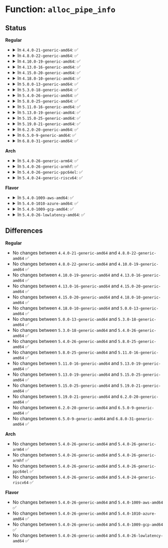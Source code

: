 # Function: <code>alloc_pipe_info</code>

## Status
<b>Regular</b>
<ul>
<li>
<details>
<summary>In <code>4.4.0-21-generic-amd64</code>: ✅</summary>

```c
struct pipe_inode_info * alloc_pipe_info()
```

```json
{
  "name": "alloc_pipe_info",
  "collision_type": "Unique Global",
  "inline_type": "No",
  "funcs": [
    {
      "addr": 18446744071581029744,
      "name": "alloc_pipe_info",
      "external": true,
      "loc": "fs/pipe.c:610",
      "file": "fs/pipe.c",
      "inline": "seen, unknown",
      "caller_inline": [],
      "caller_func": [
        "fs/pipe.c:fifo_open",
        "fs/pipe.c:create_pipe_files",
        "fs/splice.c:splice_direct_to_actor"
      ]
    }
  ],
  "symbols": [
    {
      "addr": 18446744071581029744,
      "name": "alloc_pipe_info",
      "section": ".text",
      "bind": "STB_GLOBAL",
      "size": 312
    }
  ]
}
```
</details>
</li>
<li>
<details>
<summary>In <code>4.8.0-22-generic-amd64</code>: ✅</summary>

```c
struct pipe_inode_info * alloc_pipe_info()
```

```json
{
  "name": "alloc_pipe_info",
  "collision_type": "Unique Global",
  "inline_type": "No",
  "funcs": [
    {
      "addr": 18446744071581189072,
      "name": "alloc_pipe_info",
      "external": true,
      "loc": "fs/pipe.c:625",
      "file": "fs/pipe.c",
      "inline": "seen, unknown",
      "caller_inline": [],
      "caller_func": [
        "fs/pipe.c:fifo_open",
        "fs/pipe.c:create_pipe_files",
        "fs/splice.c:splice_direct_to_actor"
      ]
    }
  ],
  "symbols": [
    {
      "addr": 18446744071581189072,
      "name": "alloc_pipe_info",
      "section": ".text",
      "bind": "STB_GLOBAL",
      "size": 312
    }
  ]
}
```
</details>
</li>
<li>
<details>
<summary>In <code>4.10.0-19-generic-amd64</code>: ✅</summary>

```c
struct pipe_inode_info * alloc_pipe_info()
```

```json
{
  "name": "alloc_pipe_info",
  "collision_type": "Unique Global",
  "inline_type": "No",
  "funcs": [
    {
      "addr": 18446744071581266160,
      "name": "alloc_pipe_info",
      "external": true,
      "loc": "fs/pipe.c:620",
      "file": "fs/pipe.c",
      "inline": "seen, unknown",
      "caller_inline": [],
      "caller_func": [
        "fs/pipe.c:fifo_open",
        "fs/pipe.c:create_pipe_files",
        "fs/splice.c:splice_direct_to_actor"
      ]
    }
  ],
  "symbols": [
    {
      "addr": 18446744071581266160,
      "name": "alloc_pipe_info",
      "section": ".text",
      "bind": "STB_GLOBAL",
      "size": 353
    }
  ]
}
```
</details>
</li>
<li>
<details>
<summary>In <code>4.13.0-16-generic-amd64</code>: ✅</summary>

```c
struct pipe_inode_info * alloc_pipe_info()
```

```json
{
  "name": "alloc_pipe_info",
  "collision_type": "Unique Global",
  "inline_type": "No",
  "funcs": [
    {
      "addr": 18446744071581315136,
      "name": "alloc_pipe_info",
      "external": true,
      "loc": "fs/pipe.c:620",
      "file": "fs/pipe.c",
      "inline": "seen, unknown",
      "caller_inline": [],
      "caller_func": [
        "fs/pipe.c:fifo_open",
        "fs/pipe.c:create_pipe_files",
        "fs/splice.c:splice_direct_to_actor"
      ]
    }
  ],
  "symbols": [
    {
      "addr": 18446744071581315136,
      "name": "alloc_pipe_info",
      "section": ".text",
      "bind": "STB_GLOBAL",
      "size": 374
    }
  ]
}
```
</details>
</li>
<li>
<details>
<summary>In <code>4.15.0-20-generic-amd64</code>: ✅</summary>

```c
struct pipe_inode_info * alloc_pipe_info()
```

```json
{
  "name": "alloc_pipe_info",
  "collision_type": "Unique Global",
  "inline_type": "No",
  "funcs": [
    {
      "addr": 18446744071581455344,
      "name": "alloc_pipe_info",
      "external": true,
      "loc": "fs/pipe.c:626",
      "file": "fs/pipe.c",
      "inline": "seen, unknown",
      "caller_inline": [],
      "caller_func": [
        "fs/pipe.c:fifo_open",
        "fs/pipe.c:create_pipe_files",
        "fs/splice.c:splice_direct_to_actor"
      ]
    }
  ],
  "symbols": [
    {
      "addr": 18446744071581455344,
      "name": "alloc_pipe_info",
      "section": ".text",
      "bind": "STB_GLOBAL",
      "size": 394
    }
  ]
}
```
</details>
</li>
<li>
<details>
<summary>In <code>4.18.0-10-generic-amd64</code>: ✅</summary>

```c
struct pipe_inode_info * alloc_pipe_info()
```

```json
{
  "name": "alloc_pipe_info",
  "collision_type": "Unique Global",
  "inline_type": "No",
  "funcs": [
    {
      "addr": 18446744071581614976,
      "name": "alloc_pipe_info",
      "external": true,
      "loc": "fs/pipe.c:625",
      "file": "fs/pipe.c",
      "inline": "seen, unknown",
      "caller_inline": [],
      "caller_func": [
        "fs/pipe.c:fifo_open",
        "fs/pipe.c:create_pipe_files",
        "fs/splice.c:splice_direct_to_actor"
      ]
    }
  ],
  "symbols": [
    {
      "addr": 18446744071581614976,
      "name": "alloc_pipe_info",
      "section": ".text",
      "bind": "STB_GLOBAL",
      "size": 390
    }
  ]
}
```
</details>
</li>
<li>
<details>
<summary>In <code>5.0.0-13-generic-amd64</code>: ✅</summary>

```c
struct pipe_inode_info * alloc_pipe_info()
```

```json
{
  "name": "alloc_pipe_info",
  "collision_type": "Unique Global",
  "inline_type": "No",
  "funcs": [
    {
      "addr": 18446744071581701344,
      "name": "alloc_pipe_info",
      "external": true,
      "loc": "fs/pipe.c:639",
      "file": "fs/pipe.c",
      "inline": "seen, unknown",
      "caller_inline": [],
      "caller_func": [
        "fs/pipe.c:fifo_open",
        "fs/pipe.c:create_pipe_files",
        "fs/splice.c:splice_direct_to_actor"
      ]
    }
  ],
  "symbols": [
    {
      "addr": 18446744071581701344,
      "name": "alloc_pipe_info",
      "section": ".text",
      "bind": "STB_GLOBAL",
      "size": 396
    }
  ]
}
```
</details>
</li>
<li>
<details>
<summary>In <code>5.3.0-18-generic-amd64</code>: ✅</summary>

```c
struct pipe_inode_info * alloc_pipe_info()
```

```json
{
  "name": "alloc_pipe_info",
  "collision_type": "Unique Global",
  "inline_type": "No",
  "funcs": [
    {
      "addr": 18446744071581819184,
      "name": "alloc_pipe_info",
      "external": true,
      "loc": "fs/pipe.c:651",
      "file": "fs/pipe.c",
      "inline": "seen, unknown",
      "caller_inline": [],
      "caller_func": [
        "fs/pipe.c:fifo_open",
        "fs/pipe.c:create_pipe_files",
        "fs/splice.c:splice_direct_to_actor"
      ]
    }
  ],
  "symbols": [
    {
      "addr": 18446744071581819184,
      "name": "alloc_pipe_info",
      "section": ".text",
      "bind": "STB_GLOBAL",
      "size": 400
    }
  ]
}
```
</details>
</li>
<li>
<details>
<summary>In <code>5.4.0-26-generic-amd64</code>: ✅</summary>

```c
struct pipe_inode_info * alloc_pipe_info()
```

```json
{
  "name": "alloc_pipe_info",
  "collision_type": "Unique Global",
  "inline_type": "No",
  "funcs": [
    {
      "addr": 18446744071581891744,
      "name": "alloc_pipe_info",
      "external": true,
      "loc": "fs/pipe.c:651",
      "file": "fs/pipe.c",
      "inline": "seen, unknown",
      "caller_inline": [],
      "caller_func": [
        "fs/pipe.c:fifo_open",
        "fs/pipe.c:create_pipe_files",
        "fs/splice.c:splice_direct_to_actor"
      ]
    }
  ],
  "symbols": [
    {
      "addr": 18446744071581891744,
      "name": "alloc_pipe_info",
      "section": ".text",
      "bind": "STB_GLOBAL",
      "size": 400
    }
  ]
}
```
</details>
</li>
<li>
<details>
<summary>In <code>5.8.0-25-generic-amd64</code>: ✅</summary>

```c
struct pipe_inode_info * alloc_pipe_info()
```

```json
{
  "name": "alloc_pipe_info",
  "collision_type": "Unique Global",
  "inline_type": "No",
  "funcs": [
    {
      "addr": 18446744071582120560,
      "name": "alloc_pipe_info",
      "external": true,
      "loc": "fs/pipe.c:766",
      "file": "fs/pipe.c",
      "inline": "seen, unknown",
      "caller_inline": [],
      "caller_func": [
        "fs/pipe.c:fifo_open",
        "fs/pipe.c:get_pipe_inode",
        "fs/splice.c:splice_direct_to_actor"
      ]
    }
  ],
  "symbols": [
    {
      "addr": 18446744071582120560,
      "name": "alloc_pipe_info",
      "section": ".text",
      "bind": "STB_GLOBAL",
      "size": 548
    }
  ]
}
```
</details>
</li>
<li>
<details>
<summary>In <code>5.11.0-16-generic-amd64</code>: ✅</summary>

```c
struct pipe_inode_info * alloc_pipe_info()
```

```json
{
  "name": "alloc_pipe_info",
  "collision_type": "Unique Global",
  "inline_type": "No",
  "funcs": [
    {
      "addr": 18446744071582166960,
      "name": "alloc_pipe_info",
      "external": true,
      "loc": "fs/pipe.c:766",
      "file": "fs/pipe.c",
      "inline": "seen, unknown",
      "caller_inline": [],
      "caller_func": [
        "fs/pipe.c:fifo_open",
        "fs/pipe.c:get_pipe_inode",
        "fs/splice.c:splice_direct_to_actor"
      ]
    }
  ],
  "symbols": [
    {
      "addr": 18446744071582166960,
      "name": "alloc_pipe_info",
      "section": ".text",
      "bind": "STB_GLOBAL",
      "size": 547
    }
  ]
}
```
</details>
</li>
<li>
<details>
<summary>In <code>5.13.0-19-generic-amd64</code>: ✅</summary>

```c
struct pipe_inode_info * alloc_pipe_info()
```

```json
{
  "name": "alloc_pipe_info",
  "collision_type": "Unique Global",
  "inline_type": "No",
  "funcs": [
    {
      "addr": 18446744071582191552,
      "name": "alloc_pipe_info",
      "external": true,
      "loc": "fs/pipe.c:780",
      "file": "fs/pipe.c",
      "inline": "seen, unknown",
      "caller_inline": [],
      "caller_func": [
        "fs/pipe.c:fifo_open",
        "fs/pipe.c:create_pipe_files",
        "fs/splice.c:splice_direct_to_actor"
      ]
    }
  ],
  "symbols": [
    {
      "addr": 18446744071582191552,
      "name": "alloc_pipe_info",
      "section": ".text",
      "bind": "STB_GLOBAL",
      "size": 545
    }
  ]
}
```
</details>
</li>
<li>
<details>
<summary>In <code>5.15.0-25-generic-amd64</code>: ✅</summary>

```c
struct pipe_inode_info * alloc_pipe_info()
```

```json
{
  "name": "alloc_pipe_info",
  "collision_type": "Unique Global",
  "inline_type": "No",
  "funcs": [
    {
      "addr": 18446744071582508864,
      "name": "alloc_pipe_info",
      "external": true,
      "loc": "fs/pipe.c:781",
      "file": "fs/pipe.c",
      "inline": "seen, unknown",
      "caller_inline": [],
      "caller_func": [
        "fs/pipe.c:fifo_open",
        "fs/pipe.c:create_pipe_files",
        "fs/splice.c:splice_direct_to_actor"
      ]
    }
  ],
  "symbols": [
    {
      "addr": 18446744071582508864,
      "name": "alloc_pipe_info",
      "section": ".text",
      "bind": "STB_GLOBAL",
      "size": 545
    }
  ]
}
```
</details>
</li>
<li>
<details>
<summary>In <code>5.19.0-21-generic-amd64</code>: ✅</summary>

```c
struct pipe_inode_info * alloc_pipe_info()
```

```json
{
  "name": "alloc_pipe_info",
  "collision_type": "Unique Global",
  "inline_type": "No",
  "funcs": [
    {
      "addr": 18446744071583033312,
      "name": "alloc_pipe_info",
      "external": true,
      "loc": "fs/pipe.c:782",
      "file": "fs/pipe.c",
      "inline": "seen, unknown",
      "caller_inline": [],
      "caller_func": [
        "fs/pipe.c:fifo_open",
        "fs/pipe.c:create_pipe_files",
        "fs/splice.c:splice_direct_to_actor"
      ]
    }
  ],
  "symbols": [
    {
      "addr": 18446744071583033312,
      "name": "alloc_pipe_info",
      "section": ".text",
      "bind": "STB_GLOBAL",
      "size": 550
    }
  ]
}
```
</details>
</li>
<li>
<details>
<summary>In <code>6.2.0-20-generic-amd64</code>: ✅</summary>

```c
struct pipe_inode_info * alloc_pipe_info()
```

```json
{
  "name": "alloc_pipe_info",
  "collision_type": "Unique Global",
  "inline_type": "No",
  "funcs": [
    {
      "addr": 18446744071583597792,
      "name": "alloc_pipe_info",
      "external": true,
      "loc": "fs/pipe.c:782",
      "file": "fs/pipe.c",
      "inline": "seen, unknown",
      "caller_inline": [],
      "caller_func": [
        "fs/pipe.c:fifo_open",
        "fs/pipe.c:create_pipe_files",
        "fs/splice.c:splice_direct_to_actor"
      ]
    }
  ],
  "symbols": [
    {
      "addr": 18446744071583597792,
      "name": "alloc_pipe_info",
      "section": ".text",
      "bind": "STB_GLOBAL",
      "size": 550
    }
  ]
}
```
</details>
</li>
<li>
<details>
<summary>In <code>6.5.0-9-generic-amd64</code>: ✅</summary>

```c
struct pipe_inode_info * alloc_pipe_info()
```

```json
{
  "name": "alloc_pipe_info",
  "collision_type": "Unique Global",
  "inline_type": "No",
  "funcs": [
    {
      "addr": 18446744071583814640,
      "name": "alloc_pipe_info",
      "external": true,
      "loc": "fs/pipe.c:784",
      "file": "fs/pipe.c",
      "inline": "seen, unknown",
      "caller_inline": [],
      "caller_func": [
        "fs/pipe.c:fifo_open",
        "fs/pipe.c:create_pipe_files",
        "fs/splice.c:splice_direct_to_actor"
      ]
    }
  ],
  "symbols": [
    {
      "addr": 18446744071583814640,
      "name": "alloc_pipe_info",
      "section": ".text",
      "bind": "STB_GLOBAL",
      "size": 550
    }
  ]
}
```
</details>
</li>
<li>
<details>
<summary>In <code>6.8.0-31-generic-amd64</code>: ✅</summary>

```c
struct pipe_inode_info * alloc_pipe_info()
```

```json
{
  "name": "alloc_pipe_info",
  "collision_type": "Unique Global",
  "inline_type": "No",
  "funcs": [
    {
      "addr": 18446744071584020624,
      "name": "alloc_pipe_info",
      "external": true,
      "loc": "fs/pipe.c:800",
      "file": "fs/pipe.c",
      "inline": "seen, unknown",
      "caller_inline": [],
      "caller_func": [
        "fs/pipe.c:fifo_open",
        "fs/pipe.c:create_pipe_files",
        "fs/splice.c:splice_direct_to_actor"
      ]
    }
  ],
  "symbols": [
    {
      "addr": 18446744071584020624,
      "name": "alloc_pipe_info",
      "section": ".text",
      "bind": "STB_GLOBAL",
      "size": 550
    }
  ]
}
```
</details>
</li>
</ul>
<b>Arch</b>
<ul>
<li>
<details>
<summary>In <code>5.4.0-26-generic-arm64</code>: ✅</summary>

```c
struct pipe_inode_info * alloc_pipe_info()
```

```json
{
  "name": "alloc_pipe_info",
  "collision_type": "Unique Global",
  "inline_type": "No",
  "funcs": [
    {
      "addr": 18446603336493369784,
      "name": "alloc_pipe_info",
      "external": true,
      "loc": "fs/pipe.c:651",
      "file": "fs/pipe.c",
      "inline": "seen, unknown",
      "caller_inline": [],
      "caller_func": [
        "fs/pipe.c:fifo_open",
        "fs/pipe.c:create_pipe_files",
        "fs/splice.c:splice_direct_to_actor"
      ]
    }
  ],
  "symbols": [
    {
      "addr": 18446603336493369784,
      "name": "alloc_pipe_info",
      "section": ".text",
      "bind": "STB_GLOBAL",
      "size": 508
    }
  ]
}
```
</details>
</li>
<li>
<details>
<summary>In <code>5.4.0-26-generic-armhf</code>: ✅</summary>

```c
struct pipe_inode_info * alloc_pipe_info()
```

```json
{
  "name": "alloc_pipe_info",
  "collision_type": "Unique Global",
  "inline_type": "No",
  "funcs": [
    {
      "addr": 3226957004,
      "name": "alloc_pipe_info",
      "external": true,
      "loc": "fs/pipe.c:651",
      "file": "fs/pipe.c",
      "inline": "seen, unknown",
      "caller_inline": [],
      "caller_func": [
        "fs/pipe.c:fifo_open",
        "fs/pipe.c:create_pipe_files",
        "fs/splice.c:splice_direct_to_actor"
      ]
    }
  ],
  "symbols": [
    {
      "addr": 3226957004,
      "name": "alloc_pipe_info",
      "section": ".text",
      "bind": "STB_GLOBAL",
      "size": 456
    }
  ]
}
```
</details>
</li>
<li>
<details>
<summary>In <code>5.4.0-26-generic-ppc64el</code>: ✅</summary>

```c
struct pipe_inode_info * alloc_pipe_info()
```

```json
{
  "name": "alloc_pipe_info",
  "collision_type": "Unique Global",
  "inline_type": "No",
  "funcs": [
    {
      "addr": 13835058055286917136,
      "name": "alloc_pipe_info",
      "external": true,
      "loc": "fs/pipe.c:651",
      "file": "fs/pipe.c",
      "inline": "seen, unknown",
      "caller_inline": [],
      "caller_func": [
        "fs/pipe.c:fifo_open",
        "fs/pipe.c:create_pipe_files",
        "fs/splice.c:splice_direct_to_actor"
      ]
    }
  ],
  "symbols": [
    {
      "addr": 13835058055286917136,
      "name": "alloc_pipe_info",
      "section": ".text",
      "bind": "STB_GLOBAL",
      "size": 560
    }
  ]
}
```
</details>
</li>
<li>
<details>
<summary>In <code>5.4.0-24-generic-riscv64</code>: ✅</summary>

```c
struct pipe_inode_info * alloc_pipe_info()
```

```json
{
  "name": "alloc_pipe_info",
  "collision_type": "Unique Global",
  "inline_type": "No",
  "funcs": [
    {
      "addr": 18446743936273089088,
      "name": "alloc_pipe_info",
      "external": true,
      "loc": "fs/pipe.c:651",
      "file": "fs/pipe.c",
      "inline": "seen, unknown",
      "caller_inline": [],
      "caller_func": [
        "fs/pipe.c:fifo_open",
        "fs/pipe.c:create_pipe_files",
        "fs/splice.c:splice_direct_to_actor"
      ]
    }
  ],
  "symbols": [
    {
      "addr": 18446743936273089088,
      "name": "alloc_pipe_info",
      "section": ".text",
      "bind": "STB_GLOBAL",
      "size": 336
    }
  ]
}
```
</details>
</li>
</ul>
<b>Flavor</b>
<ul>
<li>
<details>
<summary>In <code>5.4.0-1009-aws-amd64</code>: ✅</summary>

```c
struct pipe_inode_info * alloc_pipe_info()
```

```json
{
  "name": "alloc_pipe_info",
  "collision_type": "Unique Global",
  "inline_type": "No",
  "funcs": [
    {
      "addr": 18446744071581860480,
      "name": "alloc_pipe_info",
      "external": true,
      "loc": "fs/pipe.c:651",
      "file": "fs/pipe.c",
      "inline": "seen, unknown",
      "caller_inline": [],
      "caller_func": [
        "fs/pipe.c:fifo_open",
        "fs/pipe.c:create_pipe_files",
        "fs/splice.c:splice_direct_to_actor"
      ]
    }
  ],
  "symbols": [
    {
      "addr": 18446744071581860480,
      "name": "alloc_pipe_info",
      "section": ".text",
      "bind": "STB_GLOBAL",
      "size": 400
    }
  ]
}
```
</details>
</li>
<li>
<details>
<summary>In <code>5.4.0-1010-azure-amd64</code>: ✅</summary>

```c
struct pipe_inode_info * alloc_pipe_info()
```

```json
{
  "name": "alloc_pipe_info",
  "collision_type": "Unique Global",
  "inline_type": "No",
  "funcs": [
    {
      "addr": 18446744071581798080,
      "name": "alloc_pipe_info",
      "external": true,
      "loc": "fs/pipe.c:651",
      "file": "fs/pipe.c",
      "inline": "seen, unknown",
      "caller_inline": [],
      "caller_func": [
        "fs/pipe.c:fifo_open",
        "fs/pipe.c:create_pipe_files",
        "fs/splice.c:splice_direct_to_actor"
      ]
    }
  ],
  "symbols": [
    {
      "addr": 18446744071581798080,
      "name": "alloc_pipe_info",
      "section": ".text",
      "bind": "STB_GLOBAL",
      "size": 400
    }
  ]
}
```
</details>
</li>
<li>
<details>
<summary>In <code>5.4.0-1009-gcp-amd64</code>: ✅</summary>

```c
struct pipe_inode_info * alloc_pipe_info()
```

```json
{
  "name": "alloc_pipe_info",
  "collision_type": "Unique Global",
  "inline_type": "No",
  "funcs": [
    {
      "addr": 18446744071581851792,
      "name": "alloc_pipe_info",
      "external": true,
      "loc": "fs/pipe.c:651",
      "file": "fs/pipe.c",
      "inline": "seen, unknown",
      "caller_inline": [],
      "caller_func": [
        "fs/pipe.c:fifo_open",
        "fs/pipe.c:create_pipe_files",
        "fs/splice.c:splice_direct_to_actor"
      ]
    }
  ],
  "symbols": [
    {
      "addr": 18446744071581851792,
      "name": "alloc_pipe_info",
      "section": ".text",
      "bind": "STB_GLOBAL",
      "size": 400
    }
  ]
}
```
</details>
</li>
<li>
<details>
<summary>In <code>5.4.0-26-lowlatency-amd64</code>: ✅</summary>

```c
struct pipe_inode_info * alloc_pipe_info()
```

```json
{
  "name": "alloc_pipe_info",
  "collision_type": "Unique Global",
  "inline_type": "No",
  "funcs": [
    {
      "addr": 18446744071581921296,
      "name": "alloc_pipe_info",
      "external": true,
      "loc": "fs/pipe.c:651",
      "file": "fs/pipe.c",
      "inline": "seen, unknown",
      "caller_inline": [],
      "caller_func": [
        "fs/pipe.c:fifo_open",
        "fs/pipe.c:create_pipe_files",
        "fs/splice.c:splice_direct_to_actor"
      ]
    }
  ],
  "symbols": [
    {
      "addr": 18446744071581921296,
      "name": "alloc_pipe_info",
      "section": ".text",
      "bind": "STB_GLOBAL",
      "size": 400
    }
  ]
}
```
</details>
</li>
</ul>

## Differences
<b>Regular</b>
<ul>
<li>
No changes between <code>4.4.0-21-generic-amd64</code> and <code>4.8.0-22-generic-amd64</code> ✅
</li>
<li>
No changes between <code>4.8.0-22-generic-amd64</code> and <code>4.10.0-19-generic-amd64</code> ✅
</li>
<li>
No changes between <code>4.10.0-19-generic-amd64</code> and <code>4.13.0-16-generic-amd64</code> ✅
</li>
<li>
No changes between <code>4.13.0-16-generic-amd64</code> and <code>4.15.0-20-generic-amd64</code> ✅
</li>
<li>
No changes between <code>4.15.0-20-generic-amd64</code> and <code>4.18.0-10-generic-amd64</code> ✅
</li>
<li>
No changes between <code>4.18.0-10-generic-amd64</code> and <code>5.0.0-13-generic-amd64</code> ✅
</li>
<li>
No changes between <code>5.0.0-13-generic-amd64</code> and <code>5.3.0-18-generic-amd64</code> ✅
</li>
<li>
No changes between <code>5.3.0-18-generic-amd64</code> and <code>5.4.0-26-generic-amd64</code> ✅
</li>
<li>
No changes between <code>5.4.0-26-generic-amd64</code> and <code>5.8.0-25-generic-amd64</code> ✅
</li>
<li>
No changes between <code>5.8.0-25-generic-amd64</code> and <code>5.11.0-16-generic-amd64</code> ✅
</li>
<li>
No changes between <code>5.11.0-16-generic-amd64</code> and <code>5.13.0-19-generic-amd64</code> ✅
</li>
<li>
No changes between <code>5.13.0-19-generic-amd64</code> and <code>5.15.0-25-generic-amd64</code> ✅
</li>
<li>
No changes between <code>5.15.0-25-generic-amd64</code> and <code>5.19.0-21-generic-amd64</code> ✅
</li>
<li>
No changes between <code>5.19.0-21-generic-amd64</code> and <code>6.2.0-20-generic-amd64</code> ✅
</li>
<li>
No changes between <code>6.2.0-20-generic-amd64</code> and <code>6.5.0-9-generic-amd64</code> ✅
</li>
<li>
No changes between <code>6.5.0-9-generic-amd64</code> and <code>6.8.0-31-generic-amd64</code> ✅
</li>
</ul>
<b>Arch</b>
<ul>
<li>
No changes between <code>5.4.0-26-generic-amd64</code> and <code>5.4.0-26-generic-arm64</code> ✅
</li>
<li>
No changes between <code>5.4.0-26-generic-amd64</code> and <code>5.4.0-26-generic-armhf</code> ✅
</li>
<li>
No changes between <code>5.4.0-26-generic-amd64</code> and <code>5.4.0-26-generic-ppc64el</code> ✅
</li>
<li>
No changes between <code>5.4.0-26-generic-amd64</code> and <code>5.4.0-24-generic-riscv64</code> ✅
</li>
</ul>
<b>Flavor</b>
<ul>
<li>
No changes between <code>5.4.0-26-generic-amd64</code> and <code>5.4.0-1009-aws-amd64</code> ✅
</li>
<li>
No changes between <code>5.4.0-26-generic-amd64</code> and <code>5.4.0-1010-azure-amd64</code> ✅
</li>
<li>
No changes between <code>5.4.0-26-generic-amd64</code> and <code>5.4.0-1009-gcp-amd64</code> ✅
</li>
<li>
No changes between <code>5.4.0-26-generic-amd64</code> and <code>5.4.0-26-lowlatency-amd64</code> ✅
</li>
</ul>
